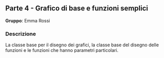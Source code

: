 ## Parte 4 - Grafico di base e funzioni semplici

**Gruppo**: Emma Rossi

### Descrizione

La classe base per il disegno dei grafici, la classe base del disegno delle
funzioni e le funzioni che hanno parametri particolari.
